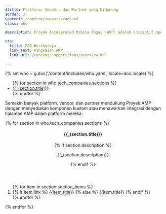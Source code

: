 ```yaml
---
$title: Platform, Vendor, dan Partner yang Didukung
$order: 3
$parent: /content/support/faqs.md
class: who

description: Proyek Accelerated Mobile Pages (AMP) adalah inisiatif open source yang mempermudah penayang untuk membuat konten mobile-friendly dan dapat dimuat dengan cepat di mana saja. – Proyek Accelerated Mobile Pages

cta:
  title: FAQ Berikutnya
  link_text: Ringkasan AMP
  link_url: /content/support/faqs/overview.md

---
```

{% set who = g.doc('/content/includes/who.yaml', locale=doc.locale) %}

<div class="inline-toc">
  <ul>
    {% for section in who.tech_companies.sections %}
      <li><a href="#{{section.title|slug}}">{{_(section.title)}}</a></li>
    {% endfor %}
  </ul>
</div>

Semakin banyak platform, vendor, dan partner mendukung Proyek AMP dengan menyediakan komponen kustom atau menawarkan integrasi dengan halaman AMP dalam platform mereka.

<div class="who-container">
  <amp-accordion disable-session-states>
  {% for section in who.tech_companies.sections %}
    <section id="{{section.title|slug}}">
      <header class="accordion-header">
        <h4 class="accordion-title">{{_(section.title)}}</h4>
        {% if section.description %}<p>{{_(section.description)}}</p>{% endif %}
      </header>
      <div class="accordion-content">
        <ol class="item-container">
        {% for item in section.section_items %}
          <li class="item">
            {% if item.link %}
              <a href="{{item.link}}">{{item.title}}</a>
            {% else %}
              {{item.title}}
            {% endif %}
          </li>
        {% endfor %}
        </ol>
      </div>
    </section>
  {% endfor %}
  </amp-accordion>
</div>
